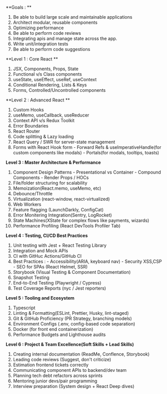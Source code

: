 **Goals : **
1. Be able to build large scale and maintainable applications
2. Architect modular, reusable components
3. Optimizing performance
4. Be able to perform code reviews
5. Integrating apis and manage state across the app.
6. Write unit/integration tests
7. Be able to perform code suggestions

**Level 1 : Core React **
1. JSX, Components, Props, State
2. Functional v/s Class components
3. useState, useEffect, useRef, useContext
4. Conditional Rendering, Lists & Keys
5. Forms, Controlled/Uncontrolled components

**Level 2 : Advanced React **
1. Custom Hooks
2. useMemo, useCallback, useReducer
3. Context API v/s Redux Toolkit
4. Error Boundaries
5. React Router 
6. Code splitting & Lazy loading
7. React Query / SWR for server-state management
8. Forms with React Hook form
		- Forward Refs & useImperativeHandle(for custom components like modals)
		- Portals(for modals, tooltips, toasts)

**Level 3 : Master Architecture & Performance**
1. Component Design Patterns
		- Presentational vs Container
		- Compound Components
		- Render Props / HOCs
2. File/folder structuring for scalability
3. Memoization(React.memo, useMemo, etc)
4. Debounce/Throttle
5. Virtualization (react-window, react-virtualized)
6. Web Workers
7. Feature flagging (LaunchDarkly, ConfigCat)
8. Error Monitering Integration(Sentry, LogRocket)
9. State Machines(XState for complex flows like payments, wizards)
10. Performance Profiling (React DevTools Profiler Tab)

**Level 4 : Testing, CI/CD Best Practices**
1. Unit testing with Jest + React Testing Library
2. Integration and Mock APIs
3. CI with GitHuc Actions/GitHub CI
4. Best Practices :
		- Accessibility(ARIA, keyboard nav)
		- Security XSS,CSP
		- SEO for SPAs (React Helmet, SSR)
5. Storybook (Visual Testing & Component Documentation)
6. Snapshot Testing
7. End-to-End Testing (Playwright / Cypress)
8. Test Coverage Reports (nyc / Jest reporters)

**Level 5 : Tooling and Ecosystem**
1. Typescript
2. Linting & Formatting(ESLint, Prettier, Husky, lint-staged)
3. Git & GitHub Proficiency (PR Strategy, branching models)
4. Environment Configs (.env, config-based code separation)
5. Docker (for front end containerization)
6. Performance Budgets and Lighthouse audits

**Level 6 : Project & Team Excellence(Soft Skills + Lead Skills)**
1. Creating internal documentation (ReadMe, Conflence, Storybook)
2. Leading code reviews (Suggest, don't criticize)
3. Estimation frontend tickets correctly
4. Communicating component APIs to backend/dev team
5. Planning tech debt refactors across sprints
6. Mentoring junior devs/pair programming
7. Interview preparation (System design + React Deep dives)
